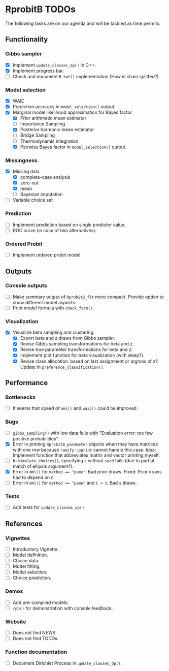 # RprobitB TODOs

The following tasks are on our agenda and will be tackled as time permits.

## Functionality

### Gibbs sampler

- [x] Implement `update_classes_dp()` in C++.
- [x] Implement progress bar.
- [ ] Check and document `R_hat()` implementation (How is chain splitted?).

### Model selection

- [x] WAIC
- [x] Prediction accuracy in `model_selection()` output.
- [x] Marginal model likelihood approximation for Bayes factor
  - [x] Prior arithmetic mean estimator
  - [ ] Importance Sampling
  - [x] Posterior harmonic mean estimator
  - [ ] Bridge Sampling
  - [ ] Thermodynamic integration
  - [x] Pairwise Bayes factor in `model_selection()` output.
  
### Missingness

- [x] Missing data
  - [x] complete-case analysis
  - [x] zero-out
  - [x] mean
  - [ ] Bayesian imputation
- [ ] Variable choice set

### Prediction

- [ ] Implement prediction based on single predictor value.
- [ ] ROC curve (in case of two alternatives).

### Ordered Probit

- [ ] Implement ordered probit model.

## Outputs

### Console outputs

- [ ] Make summary output of `RprobitB_fit` more compact. Provide option to show different model aspects.
- [ ] Print model formula with `check_form()`.

### Visualization

- [x] Visualize beta sampling and clustering.
  - [x] Export beta and z draws from Gibbs sampler.
  - [x] Revise Gibbs sampling transformations for beta and z.
  - [x] Revise true parameter transformations for beta and z.
  - [x] Implement plot function for beta visualization (with sleep?).
  - [x] Revise class allocation: based on last assignment or argmax of z? Update in `preference_classification()`.

## Performance

### Bottlenecks

- [ ] It seems that speed of `mml()` and `waic()` could be improved.

### Bugs

- [ ] `gibbs_sampling()` with low data fails with "Evaluation error: too few positive probabilities".
- [x] Error in printing `RprobitB_parameter` objects when they have matrices with one row because `ramify::pprint` cannot handle this case. Idea: Implement function that abbreviates matrix and vector printing myself.
- [ ] In `simulate_choices()`, specifying `s` without `seed` fails (due to partial match of ellipsis argument?).
- [x] Error in `mml()` for `method == "pame"`: Bad prior draws. Fixed: Prior draws had to depend on `C`.
- [ ] Error in `mml()` for `method == "pame"` and `C > 1`: Bad `s` draws.

### Tests

- [ ] Add tests for `update_classes_dp()`.

## References

### Vignettes

- [ ] Introductory Vignette.
- [ ] Model definition.
- [ ] Choice data.
- [ ] Model fitting.
- [ ] Model selection.
- [ ] Choice prediction.

### Demos

- [ ] Add pre-compiled models.
- [ ] `rpb()` for demonstration with console feedback.

### Website

- [ ] Does not find NEWS.
- [ ] Does not find TODOs.

### Function documentation

- [ ] Document Dirichlet Process in `update_classes_dp()`.

